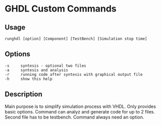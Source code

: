 # GHDL Custom Commands
## Usage
```
runghdl [option] [Component] [TestBench] [Simulation stop time]
```

## Options
```
-s     syntesis - optional two files
-a     syntesis and analysis
-r     running code after syntesis with graphical output file
-h     show this help
```

## Description
Main purpose is to simplify simulation process with VHDL. Only provides basic options. Command can analyz and generate code for up to 2 files. Second file has to be testbench. Command always need an option.